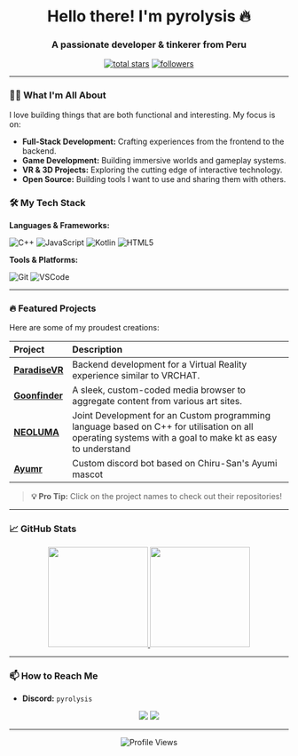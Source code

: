 <h1 align="center">Hello there! I'm pyrolysis 🔥</h1>
<h3 align="center">A passionate developer & tinkerer from Peru</h3>

<p align="center">
  <a href="https://github.com/pyr0lysis?tab=repositories&sort=stargazers">
    <img alt="total stars" title="Total stars on GitHub" src="https://custom-icon-badges.demolab.com/github/stars/pyr0lysis?color=55960c&style=for-the-badge&labelColor=488207&logo=star"/></a>
  <a href="https://github.com/pyr0lysis?tab=followers">
    <img alt="followers" title="Follow me on Github" src="https://custom-icon-badges.demolab.com/github/followers/pyr0lysis?color=236ad3&labelColor=1155ba&style=for-the-badge&logo=person-add&label=Follow&logoColor=white"/></a>
</p>

---

### 👨‍💻 What I'm All About

I love building things that are both functional and interesting. My focus is on:
*   **Full-Stack Development:** Crafting experiences from the frontend to the backend.
*   **Game Development:** Building immersive worlds and gameplay systems.
*   **VR & 3D Projects:** Exploring the cutting edge of interactive technology.
*   **Open Source:** Building tools I want to use and sharing them with others.

### 🛠️ My Tech Stack

**Languages & Frameworks:**

![C++](https://img.shields.io/badge/C++-00599C?style=for-the-badge&logo=c%2B%2B&logoColor=white)
![JavaScript](https://img.shields.io/badge/JavaScript-F7DF1E?style=for-the-badge&logo=javascript&logoColor=black)
![Kotlin](https://img.shields.io/badge/Kotlin-7F52FF?style=for-the-badge&logo=kotlin&logoColor=white)
![HTML5](https://img.shields.io/badge/HTML5-E34F26?style=for-the-badge&logo=html5&logoColor=white)

**Tools & Platforms:**

![Git](https://img.shields.io/badge/Git-F05032?style=for-the-badge&logo=git&logoColor=white)
![VSCode](https://img.shields.io/badge/VSCode-007ACC?style=for-the-badge&logo=visual-studio-code&logoColor=white)

---

### 🔥 Featured Projects

Here are some of my proudest creations:

| Project | Description |
| :--- | :--- |
| **[ParadiseVR](https://github.com/Paradise-VR/backend)** | Backend development for a Virtual Reality experience similar to VRCHAT. |
| **[Goonfinder](https://github.com/PulchrasHusband/GoonFinder)** | A sleek, custom-coded media browser to aggregate content from various art sites. |
| **[NEOLUMA](https://github.com/TsukimotoX/Neoluma)** | Joint Development for an Custom programming language based on C++ for utilisation on all operating systems with a goal to make kt as easy to understand  |
| **[Ayumr](https://github.com/Mistromy/Nirupama)** | Custom discord bot based on Chiru-San's Ayumi mascot  |

> **💡 Pro Tip:** Click on the project names to check out their repositories!

---

### 📈 GitHub Stats

<p align="center">
  <a href="https://github.com/pyr0lysis">
    <img height="180em" src="https://github-readme-stats.vercel.app/api?username=pyr0lysis&show_icons=true&theme=vision-friendly-dark&hide_border=true&include_all_commits=true&count_private=true" />
    <img height="180em" src="https://github-readme-stats.vercel.app/api/top-langs/?username=pyr0lysis&theme=vision-friendly-dark&hide_border=true&layout=compact&langs_count=8&hide=html,css" />
  </a>
</p>

---

### 📫 How to Reach Me

- **Discord:** `pyrolysis`

<p align="center">
    <a href="https://github.com/pyr0lysis"><img src="https://img.shields.io/badge/GitHub-181717?style=for-the-badge&logo=github&logoColor=white" /></a>
    <a href="https://discord.com/users/441333832677326858"><img src="https://img.shields.io/badge/Discord-5865F2?style=for-the-badge&logo=discord&logoColor=white" /></a>
</p>

---

<p align="center">
  <img src="https://komarev.com/ghpvc/?username=pyr0lysis&style=for-the-badge&color=orange" alt="Profile Views" />
</p>
